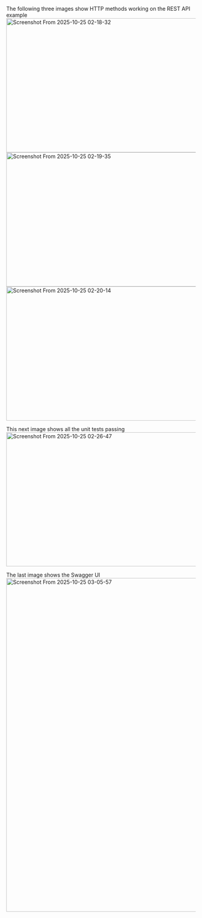 The following three images show HTTP methods working on the REST API example
<img width="1287" height="357" alt="Screenshot From 2025-10-25 02-18-32" src="https://github.com/user-attachments/assets/9b1a0eb9-7114-4d4b-b8ca-17b7b9ea1f27" />
<img width="1287" height="357" alt="Screenshot From 2025-10-25 02-19-35" src="https://github.com/user-attachments/assets/b3cacc66-1630-49ba-bdde-436740181332" />
<img width="1287" height="357" alt="Screenshot From 2025-10-25 02-20-14" src="https://github.com/user-attachments/assets/98917eb2-4521-43ae-a3fa-a56740256ca2" />

This next image shows all the unit tests passing
<img width="1915" height="357" alt="Screenshot From 2025-10-25 02-26-47" src="https://github.com/user-attachments/assets/cbd8ddf5-2127-4f7d-9c92-7b986e8d8303" />

The last image shows the Swagger UI
<img width="1915" height="888" alt="Screenshot From 2025-10-25 03-05-57" src="https://github.com/user-attachments/assets/60fb4ea9-4d55-418f-a1c6-d14d1368e1f7" />
